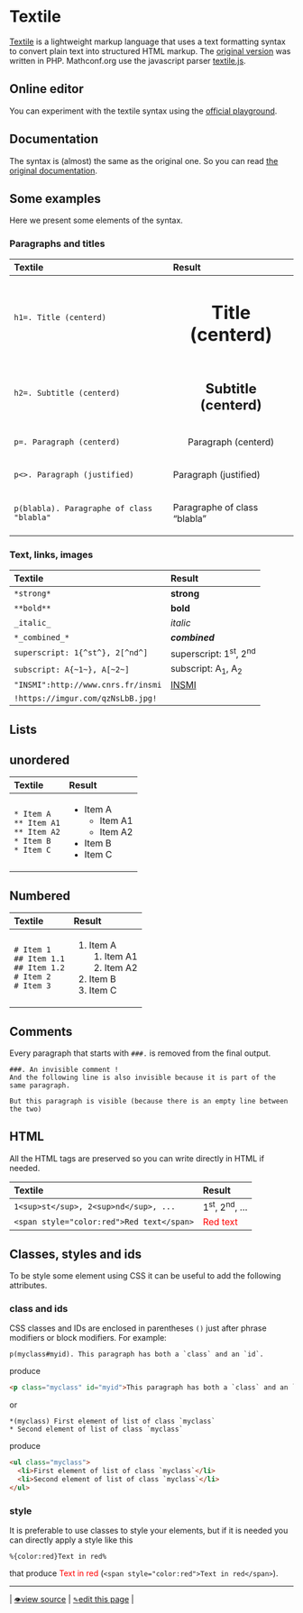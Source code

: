 # Textile

[Textile](https://en.wikipedia.org/wiki/Textile_(markup_language)) is a lightweight markup language that uses a text formatting syntax to convert plain text into structured HTML markup.
The [original version](https://textile-lang.com) was written in PHP.
Mathconf.org use the javascript parser [textile.js](https://github.com/borgar/textile-js/).

## Online editor

You can experiment with the textile syntax using the [official playground](http://borgar.github.io/textile-js/).

## Documentation

The syntax is (almost) the same as the original one. So you can read [the original documentation](https://textile-lang.com/doc/).

## Some examples

Here we present some elements of the syntax.

### Paragraphs and titles

| Textile                                   | Result                                                         |
|:------------------------------------------|:---------------------------------------------------------------|
| `h1=. Title (centerd)`                    | <h1 style="text-align:center">Title (centerd)</h1>             |
| `h2=. Subtitle (centerd)`                 | <h2 style="text-align:center">Subtitle (centerd)</h2>          |
| `p=. Paragraph (centerd)`                 | <p style="text-align:center">Paragraph (centerd)</p>           |
| `p<>. Paragraph (justified)`              | <p style="text-align:justify">Paragraph (justified)</p>        |
| `p(blabla). Paragraphe of class "blabla"` | <p class="blabla">Paragraphe of class &#8220;blabla&#8221;</p> |

### Text, links, images

| Textile                            | Result                                                                 |
|:-----------------------------------|:-----------------------------------------------------------------------|
| `*strong*`                         | <strong>strong</strong>                                                |
| `**bold**`                         | <b>bold</b>                                                            |
| `_italic_`                         | <em>italic</em>                                                        |
| `*_combined_*`                     | <strong><em>combined</em></strong>                                     |
| `superscript: 1{^st^}, 2[^nd^]`    | superscript: 1<sup>st</sup>, 2<sup>nd</sup>                            |
| `subscript: A{~1~}, A[~2~]`        | subscript: A<sub>1</sub>, A<sub>2</sub>                                |
| `"INSMI":http://www.cnrs.fr/insmi` | <a href="http://www.cnrs.fr/insmi"><span class="caps">INSMI</span></a> |
| `!https://imgur.com/qzNsLbB.jpg!`  | <img src="https://imgur.com/qzNsLbB.jpg" alt="" />                     |

## Lists

## unordered

| Textile                                                                    | Result                                                                                           |
|:---------------------------------------------------------------------------|:-------------------------------------------------------------------------------------------------|
| `* Item A`<br>`** Item A1`<br>`** Item A2`<br>`* Item B`<br>`* Item C`<br> | <ul><li>Item A <ul><li>Item A1</li><li>Item A2</li></ul></li><li>Item B</li><li>Item C</li></ul> |

## Numbered

| Textile                                                                      | Result                                                                                           |
|:-----------------------------------------------------------------------------|:-------------------------------------------------------------------------------------------------|
| `# Item 1`<br>`## Item 1.1`<br>`## Item 1.2`<br>`# Item 2`<br>`# Item 3`<br> | <ol><li>Item A <ol><li>Item A1</li><li>Item A2</li></ol></li><li>Item B</li><li>Item C</li></ol> |

## Comments

Every paragraph that starts with `###.` is removed from the final output.

```textile
###. An invisible comment !
And the following line is also invisible because it is part of the same paragraph.

But this paragraph is visible (because there is an empty line between the two)
```
## HTML

All the HTML tags are preserved so you can write directly in HTML if needed.

| Textile                                   | Result                                  |
|:------------------------------------------|:----------------------------------------|
| `1<sup>st</sup>, 2<sup>nd</sup>, ...`     | 1<sup>st</sup>, 2<sup>nd</sup>, &#8230; |
| `<span style="color:red">Red text</span>` | <span style="color:red">Red text</span> |

## Classes, styles and ids

To be style some element using CSS it can be useful to add the following attributes.

### class and ids

CSS classes and IDs are enclosed in parentheses `()` just after phrase modifiers or block modifiers.
For example:

<!-- {% raw %} -->
```textile
p(myclass#myid). This paragraph has both a `class` and an `id`.
```
<!-- {% endraw %} -->
produce
```html
<p class="myclass" id="myid">This paragraph has both a `class` and an `id`.</p>
```

or

<!-- {% raw %} -->
```textile
*(myclass) First element of list of class `myclass`
* Second element of list of class `myclass`
```
<!-- {% endraw %} -->
produce
```html
<ul class="myclass">
  <li>First element of list of class `myclass`</li>
  <li>Second element of list of class `myclass`</li>
</ul>
```

### style

It is preferable to use classes to style your elements, but if it is needed you can directly apply a style like this

```textile
%{color:red}Text in red%
```

that produce <span style="color:red">Text in red</span> (`<span style="color:red">Text in red</span>`).

---
| [<small>👁</small>view source](https://github.com/mathconf/help/blob/master/textile.md) | [<small>✎</small>edit this page](https://github.com/mathconf/help/edit/master/textile.md) |
